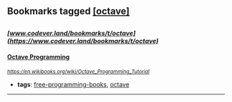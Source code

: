 ## Bookmarks tagged [[octave]](https://www.codever.land/search?q=[octave])

_<sup><sup>[www.codever.land/bookmarks/t/octave](https://www.codever.land/bookmarks/t/octave)</sup></sup>_
---
#### [Octave Programming](https://en.wikibooks.org/wiki/Octave_Programming_Tutorial)
_<sup>https://en.wikibooks.org/wiki/Octave_Programming_Tutorial</sup>_

* **tags**: [free-programming-books](../tagged/free-programming-books.md), [octave](../tagged/octave.md)
---

